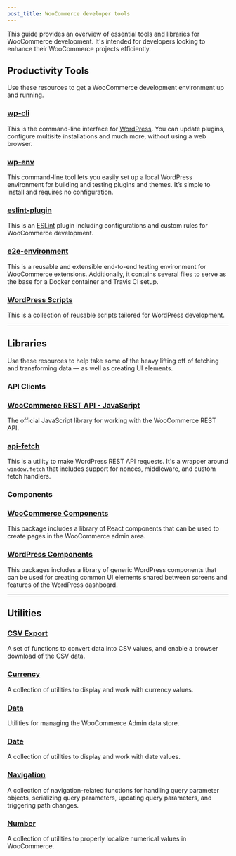 ```yaml
---
post_title: WooCommerce developer tools
---
```


This guide provides an overview of essential tools and libraries for WooCommerce development. It's intended for developers looking to enhance their WooCommerce projects efficiently.

## Productivity Tools

Use these resources to get a WooCommerce development environment up and running.

### [wp-cli](https://wp-cli.org/)

This is the command-line interface for [WordPress](https://wordpress.org/). You can update plugins, configure multisite installations and much more, without using a web browser.

### [wp-env](https://www.npmjs.com/package/@wordpress/env)

This command-line tool lets you easily set up a local WordPress environment for building and testing plugins and themes. It’s simple to install and requires no configuration.

### [eslint-plugin](https://www.npmjs.com/package/@woocommerce/eslint-plugin)

This is an [ESLint](https://eslint.org/) plugin including configurations and custom rules for WooCommerce development.

### [e2e-environment](https://www.npmjs.com/package/@woocommerce/e2e-environment)

This is a reusable and extensible end-to-end testing environment for WooCommerce extensions. Additionally, it contains several files to serve as the base for a Docker container and Travis CI setup.

### [WordPress Scripts](https://www.npmjs.com/package/@wordpress/scripts)

This is a collection of reusable scripts tailored for WordPress development.

---

## Libraries

Use these resources to help take some of the heavy lifting off of fetching and transforming data –– as well as creating UI elements.

### API Clients

### [WooCommerce REST API - JavaScript](https://www.npmjs.com/package/@woocommerce/woocommerce-rest-api)

The official JavaScript library for working with the WooCommerce REST API.

### [api-fetch](https://www.npmjs.com/package/@wordpress/api-fetch)

This is a utility to make WordPress REST API requests. It's a wrapper around `window.fetch` that includes support for nonces, middleware, and custom fetch handlers.

### Components

### [WooCommerce Components](https://www.npmjs.com/package/@woocommerce/components)

This package includes a library of React components that can be used to create pages in the WooCommerce admin area.

### [WordPress Components](https://www.npmjs.com/package/@wordpress/components)

This packages includes a library of generic WordPress components that can be used for creating common UI elements shared between screens and features of the WordPress dashboard.

---

## Utilities

### [CSV Export](https://www.npmjs.com/package/@woocommerce/csv-export)

A set of functions to convert data into CSV values, and enable a browser download of the CSV data.

### [Currency](https://www.npmjs.com/package/@woocommerce/currency)

A collection of utilities to display and work with currency values.

### [Data](https://www.npmjs.com/package/@woocommerce/data)

Utilities for managing the WooCommerce Admin data store.

### [Date](https://www.npmjs.com/package/@woocommerce/date)

A collection of utilities to display and work with date values.

### [Navigation](https://www.npmjs.com/package/@woocommerce/navigation)

A collection of navigation-related functions for handling query parameter objects, serializing query parameters, updating query parameters, and triggering path changes.

### [Number](https://www.npmjs.com/package/@woocommerce/number)

A collection of utilities to properly localize numerical values in WooCommerce.


